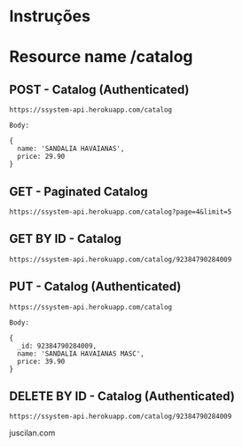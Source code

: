 # Instruções

# Resource name /catalog

## POST - Catalog (Authenticated)
````
https://ssystem-api.herokuapp.com/catalog

Body:

{
  name: 'SANDALIA HAVAIANAS',
  price: 29.90
}
`````
## GET - Paginated Catalog
````
https://ssystem-api.herokuapp.com/catalog?page=4&limit=5
````
## GET BY ID - Catalog
````
https://ssystem-api.herokuapp.com/catalog/92384790284009
`````

## PUT - Catalog (Authenticated)
````
https://ssystem-api.herokuapp.com/catalog

Body:

{
  _id: 92384790284009,
  name: 'SANDALIA HAVAIANAS MASC',
  price: 39.90
}
`````
## DELETE BY ID - Catalog (Authenticated)
````
https://ssystem-api.herokuapp.com/catalog/92384790284009
````

juscilan.com